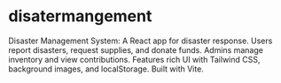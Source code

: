 # disatermangement
Disaster Management System: A React app for disaster response. Users report disasters, request supplies, and donate funds. Admins manage inventory and view contributions. Features rich UI with Tailwind CSS, background images, and localStorage. Built with Vite.

